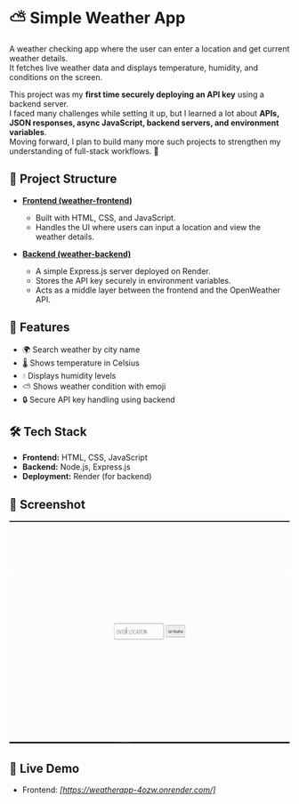 # ⛅ Simple Weather App

A weather checking app where the user can enter a location and get current weather details.  
It fetches live weather data and displays temperature, humidity, and conditions on the screen.  

This project was my **first time securely deploying an API key** using a backend server.  
I faced many challenges while setting it up, but I learned a lot about **APIs, JSON responses, async JavaScript, backend servers, and environment variables**.  
Moving forward, I plan to build many more such projects to strengthen my understanding of full-stack workflows. 🚀  

## 📂 Project Structure  

- **[Frontend (weather-frontend)](https://github.com/anshika-pathak005/weather-frontend)**  
  - Built with HTML, CSS, and JavaScript.  
  - Handles the UI where users can input a location and view the weather details.  

- **[Backend (weather-backend)](https://github.com/anshika-pathak005/weather-backend)**  
  - A simple Express.js server deployed on Render.  
  - Stores the API key securely in environment variables.  
  - Acts as a middle layer between the frontend and the OpenWeather API.  

## 🚀 Features  
- 🌍 Search weather by city name  
- 🌡 Shows temperature in Celsius  
- 💧 Displays humidity levels  
- ⛅ Shows weather condition with emoji  
- 🔒 Secure API key handling using backend  

## 🛠️ Tech Stack  
- **Frontend:** HTML, CSS, JavaScript  
- **Backend:** Node.js, Express.js  
- **Deployment:** Render (for backend)  

## 📸 Screenshot  
<img src="./simple-weather-app.gif" width="800" height="400" />

## 🔗 Live Demo  
- Frontend: *[https://weatherapp-4ozw.onrender.com/]*

